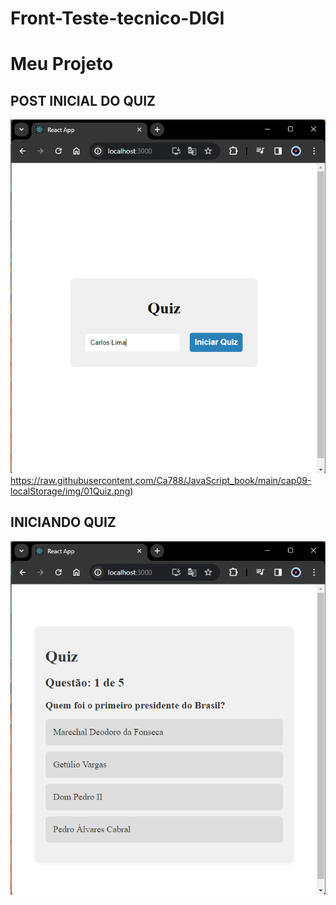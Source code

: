 # Front-Teste-tecnico-DIGI

# Meu Projeto


## POST INICIAL DO QUIZ

![alt text](https://raw.githubusercontent.com/Ca788/JavaScript_book/main/cap09-localStorage/img/01Quiz.png)https://raw.githubusercontent.com/Ca788/JavaScript_book/main/cap09-localStorage/img/01Quiz.png)

## INICIANDO QUIZ

![alt text](https://raw.githubusercontent.com/Ca788/JavaScript_book/main/cap09-localStorage/img/02Quiz.png)

